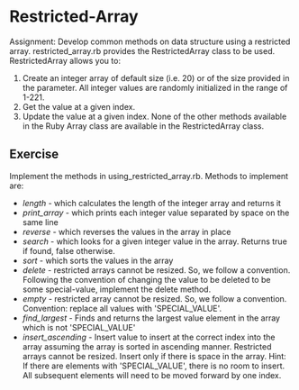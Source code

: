 # Restricted-Array
Assignment: Develop common methods on data structure using a restricted array.
restricted_array.rb provides the RestrictedArray class to be used.
RestrictedArray allows you to:
1. Create an integer array of default size (i.e. 20) or of the size provided in the parameter.
   All integer values are randomly initialized in the range of 1-221.
2. Get the value at a given index.
3. Update the value at a given index.
None of the other methods available in the Ruby Array class are available in the RestrictedArray class.

## Exercise
Implement the methods in using_restricted_array.rb. Methods to implement are:
- *length* - which calculates the length of the integer array and returns it
- *print_array* - which prints each integer value separated by space on the same line
- *reverse* - which reverses the values in the array in place
- *search* - which looks for a given integer value in the array. Returns true if found, false otherwise.
- *sort* - which sorts the values in the array
- *delete* - restricted arrays cannot be resized. So, we follow a convention. 
             Following the convention of changing the value to be deleted to be some special-value, implement the delete method.
- *empty* - restricted array cannot be resized. So, we follow a convention. Convention: replace all values with 'SPECIAL_VALUE'.
- *find_largest* - Finds and returns the largest value element in the array which is not 'SPECIAL_VALUE'
- *insert_ascending* - Insert value to insert at the correct index into the array assuming the array is sorted in ascending manner.
                       Restricted arrays cannot be resized. Insert only if there is space in the array.
                       Hint: If there are elements with 'SPECIAL_VALUE', there is no room to insert. All subsequent elements will need to be moved forward by one index.
